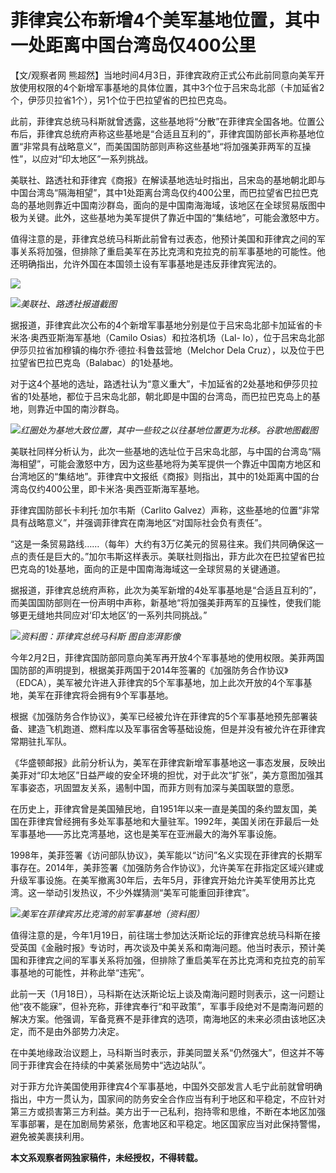 # 菲律宾公布新增4个美军基地位置，其中一处距离中国台湾岛仅400公里

【文/观察者网
熊超然】当地时间4月3日，菲律宾政府正式公布此前同意向美军开放使用权限的4个新增军事基地的具体位置，其中3个位于吕宋岛北部（卡加延省2个，伊莎贝拉省1个），另1个位于巴拉望省的巴拉巴克岛。

此前，菲律宾总统马科斯就曾透露，这些基地将“分散”在菲律宾全国各地。位置公布后，菲律宾总统府声称这些基地是“合适且互利的”，菲律宾国防部长声称基地位置“非常具有战略意义”，而美国国防部则声称这些基地“将加强美菲两军的互操性”，以应对“印太地区”一系列挑战。

美联社、路透社和菲律宾《商报》在解读基地选址时指出，吕宋岛的基地朝北即与中国台湾岛“隔海相望”，其中1处距离台湾岛仅约400公里，而巴拉望省巴拉巴克岛的基地则靠近中国南沙群岛，面向的是中国南海海域，该地区在全球贸易版图中极为关键。此外，这些基地为美军提供了靠近中国的“集结地”，可能会激怒中方。

值得注意的是，菲律宾总统马科斯此前曾有过表态，他预计美国和菲律宾之间的军事关系将加强，但排除了重启美军在苏比克湾和克拉克的前军事基地的可能性。他还明确指出，允许外国在本国领土设有军事基地是违反菲律宾宪法的。

![](https://inews.gtimg.com/newsapp_bt/0/15770538135/1000)

![](https://inews.gtimg.com/newsapp_bt/0/15770538139/1000)_美联社、路透社报道截图_

据报道，菲律宾此次公布的4个新增军事基地分别是位于吕宋岛北部卡加延省的卡米洛·奥西亚斯海军基地（Camilo Osias）和拉洛机场（Lal-
lo），位于吕宋岛北部伊莎贝拉省加穆镇的梅尔乔·德拉·科鲁兹营地（Melchor Dela
Cruz），以及位于巴拉望省巴拉巴克岛（Balabac）的1处基地。

对于这4个基地的选址，路透社认为“意义重大”，卡加延省的2处基地和伊莎贝拉省的1处基地，都位于吕宋岛北部，朝北即是中国的台湾岛，而巴拉巴克岛上的基地，则靠近中国的南沙群岛。

![](https://inews.gtimg.com/newsapp_bt/0/15770538144/1000)_红圈处为基地大致位置，其中一些较之以往基地位置更为北移。谷歌地图截图_

美联社同样分析认为，此次一些基地的选址位于吕宋岛北部，与中国的台湾岛“隔海相望”，可能会激怒中方，因为这些基地将为美军提供一个靠近中国南方地区和台湾地区的“集结地”。菲律宾中文报纸《商报》则指出，其中的1处距离中国的台湾岛仅约400公里，即卡米洛·奥西亚斯海军基地。

菲律宾国防部长卡利托·加尔韦斯（Carlito Galvez）声称，这些基地的位置“非常具有战略意义”，并强调菲律宾在南海地区“对国际社会负有责任”。

“这是一条贸易路线……（每年）大约有3万亿美元的贸易往来。我们共同确保这一点的责任是巨大的。”加尔韦斯这样表示。美联社则指出，菲方此次在巴拉望省巴拉巴克岛的1处基地，面向的正是中国南海海域这一全球贸易的关键通道。

据报道，菲律宾总统府声称，此次为美军新增的4处军事基地是“合适且互利的”，而美国国防部则在一份声明中声称，新基地“将加强美菲两军的互操性，使我们能够更无缝地共同应对‘印太地区’的一系列共同挑战。”

![](https://inews.gtimg.com/newsapp_bt/0/15770538147/1000)_资料图：菲律宾总统马科斯
图自澎湃影像_

今年2月2日，菲律宾国防部同意向美军再开放4个军事基地的使用权限。美菲两国国防部的声明提到，根据美菲两国于2014年签署的《加强防务合作协议》（EDCA），美军被允许进入菲律宾的5个军事基地，加上此次开放的4个军事基地，美军在菲律宾将会拥有9个军事基地。

根据《加强防务合作协议》，美军已经被允许在菲律宾的5个军事基地预先部署装备、建造飞机跑道、燃料库以及军事宿舍等基础设施，但是并没有被允许在菲律宾常期驻扎军队。

《华盛顿邮报》此前分析认为，美军在菲律宾新增军事基地这一事态发展，反映出美菲对“印太地区”日益严峻的安全环境的担忧，对于此次“扩张”，美方意图加强其军事姿态，巩固盟友关系，遏制中国，而菲方则有加深与美国联盟的意愿。

在历史上，菲律宾曾是美国殖民地，自1951年以来一直是美国的条约盟友国，美国在菲律宾曾经拥有多处军事基地和大量驻军。1992年，美国关闭在菲最后一处军事基地——苏比克湾基地，这也是美军在亚洲最大的海外军事设施。

1998年，美菲签署《访问部队协议》，美军能以“访问”名义实现在菲律宾的长期军事存在。2014年，美菲签署《加强防务合作协议》，允许美军在菲指定区域兴建或升级军事设施。在美军撤离30年后，去年5月，菲律宾开始允许美军使用苏比克湾。这一举动引发热议，不少外媒猜测“美军可能重回菲律宾”。

![](https://inews.gtimg.com/newsapp_bt/0/15620141133/1000)_美军在菲律宾苏比克湾的前军事基地（资料图）_

值得注意的是，今年1月19日，前往瑞士参加达沃斯论坛的菲律宾总统马科斯在接受英国《金融时报》专访时，再次谈及中美关系和南海问题。他当时表示，预计美国和菲律宾之间的军事关系将加强，但排除了重启美军在苏比克湾和克拉克的前军事基地的可能性，并称此举“违宪”。

此前一天（1月18日），马科斯在达沃斯论坛上谈及南海问题时则表示，这一问题让他“夜不能寐”，但补充称，菲律宾奉行“和平政策”，军事手段绝对不是南海问题的解决方案。他强调，军备竞赛不是菲律宾的选项，南海地区的未来必须由该地区决定，而不是由外部势力决定。

在中美地缘政治议题上，马科斯当时表示，菲美同盟关系“仍然强大”，但这并不等同于菲律宾会在持续的中美紧张局势中“选边站队”。

对于菲方允许美国使用菲律宾4个军事基地，中国外交部发言人毛宁此前就曾明确指出，中方一贯认为，国家间的防务安全合作应当有利于地区和平稳定，不应针对第三方或损害第三方利益。美方出于一己私利，抱持零和思维，不断在本地区加强军事部署，是在加剧局势紧张，危害地区和平稳定。地区国家应当对此保持警惕，避免被美裹挟利用。

**本文系观察者网独家稿件，未经授权，不得转载。**

